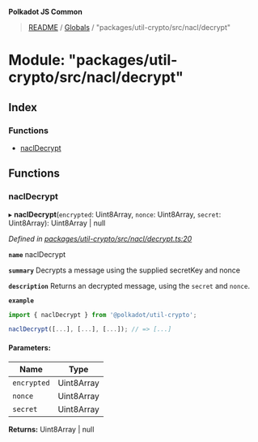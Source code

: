 **Polkadot JS Common**

> [README](../README.md) / [Globals](../globals.md) / "packages/util-crypto/src/nacl/decrypt"

# Module: "packages/util-crypto/src/nacl/decrypt"

## Index

### Functions

* [naclDecrypt](_packages_util_crypto_src_nacl_decrypt_.md#nacldecrypt)

## Functions

### naclDecrypt

▸ **naclDecrypt**(`encrypted`: Uint8Array, `nonce`: Uint8Array, `secret`: Uint8Array): Uint8Array \| null

*Defined in [packages/util-crypto/src/nacl/decrypt.ts:20](https://github.com/polkadot-js/common/blob/aff78c2e/packages/util-crypto/src/nacl/decrypt.ts#L20)*

**`name`** naclDecrypt

**`summary`** Decrypts a message using the supplied secretKey and nonce

**`description`** 
Returns an decrypted message, using the `secret` and `nonce`.

**`example`** 
<BR>

```javascript
import { naclDecrypt } from '@polkadot/util-crypto';

naclDecrypt([...], [...], [...]); // => [...]
```

#### Parameters:

Name | Type |
------ | ------ |
`encrypted` | Uint8Array |
`nonce` | Uint8Array |
`secret` | Uint8Array |

**Returns:** Uint8Array \| null
